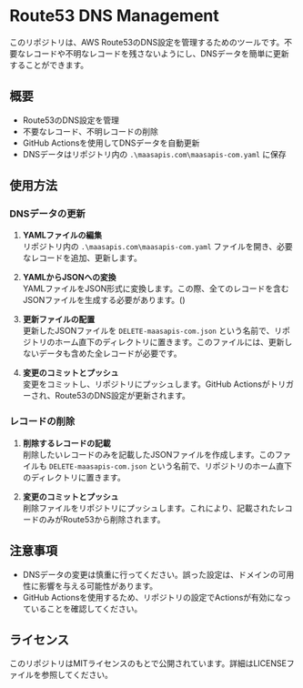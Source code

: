 # Route53 DNS Management

このリポジトリは、AWS Route53のDNS設定を管理するためのツールです。不要なレコードや不明なレコードを残さないようにし、DNSデータを簡単に更新することができます。

## 概要

- Route53のDNS設定を管理
- 不要なレコード、不明レコードの削除
- GitHub Actionsを使用してDNSデータを自動更新
- DNSデータはリポジトリ内の `.\maasapis.com\maasapis-com.yaml` に保存

## 使用方法

### DNSデータの更新

1. **YAMLファイルの編集**  
   リポジトリ内の `.\maasapis.com\maasapis-com.yaml` ファイルを開き、必要なレコードを追加、更新します。

2. **YAMLからJSONへの変換**  
   YAMLファイルをJSON形式に変換します。この際、全てのレコードを含むJSONファイルを生成する必要があります。()

3. **更新ファイルの配置**  
   更新したJSONファイルを `DELETE-maasapis-com.json` という名前で、リポジトリのホーム直下のディレクトリに置きます。このファイルには、更新しないデータも含めた全レコードが必要です。

4. **変更のコミットとプッシュ**  
   変更をコミットし、リポジトリにプッシュします。GitHub Actionsがトリガーされ、Route53のDNS設定が更新されます。

### レコードの削除

1. **削除するレコードの記載**  
   削除したいレコードのみを記載したJSONファイルを作成します。このファイルも `DELETE-maasapis-com.json` という名前で、リポジトリのホーム直下のディレクトリに置きます。

2. **変更のコミットとプッシュ**  
   削除ファイルをリポジトリにプッシュします。これにより、記載されたレコードのみがRoute53から削除されます。

## 注意事項

- DNSデータの変更は慎重に行ってください。誤った設定は、ドメインの可用性に影響を与える可能性があります。
- GitHub Actionsを使用するため、リポジトリの設定でActionsが有効になっていることを確認してください。

## ライセンス

このリポジトリはMITライセンスのもとで公開されています。詳細はLICENSEファイルを参照してください。
